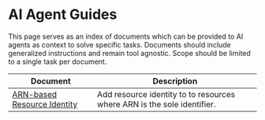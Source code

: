 # AI Agent Guides

This page serves as an index of documents which can be provided to AI agents as context to solve specific tasks.
Documents should include generalized instructions and remain tool agnostic.
Scope should be limited to a single task per document.

| Document | Description |
| --- | --- |
| [ARN-based Resource Identity](./ai-agent-guides/arn-based-resource-identity.md) | Add resource identity to to resources where ARN is the sole identifier. |

